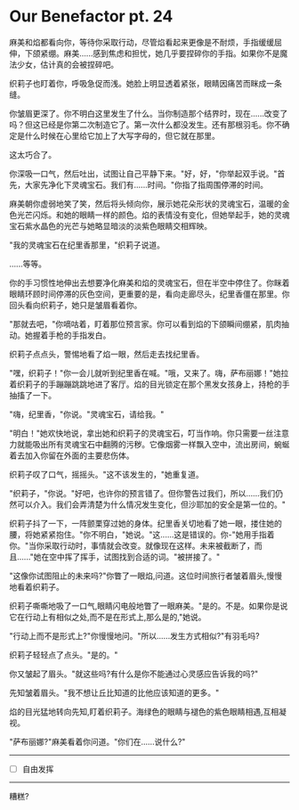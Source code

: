 # Our Benefactor pt. 24

麻美和焰都看向你，等待你采取行动，尽管焰看起来更像是不耐烦，手指缓缓屈伸，下颌紧绷。麻美......感到焦虑和担忧，她几乎要捏碎你的手指。如果你不是魔法少女，估计真的会被捏碎吧。

织莉子也盯着你，呼吸急促而浅。她脸上明显透着紧张，眼睛因痛苦而眯成一条缝。

你皱眉更深了。你不明白这里发生了什么。当你制造那个结界时，现在......改变了吗？但这已经是你第二次制造它了。第一次什么都没发生。还有那根羽毛。你不确定是什么时候在心里给它加上了大写字母的，但它就在那里。

这太巧合了。

你深吸一口气，然后吐出，试图让自己平静下来。"好，好，"你举起双手说。"首先，大家先净化下灵魂宝石。我们有......时间。"你指了指周围停滞的时间。

麻美朝你虚弱地笑了笑，然后将头倾向你，展示她花朵形状的灵魂宝石，温暖的金色光芒闪烁。和她的眼睛一样的颜色。焰的表情没有变化，但她举起手，她的灵魂宝石紫水晶色的光芒与她略显暗淡的淡紫色眼睛交相辉映。

"我的灵魂宝石在纪里香那里，"织莉子说道。

......等等。

你的手习惯性地伸出去想要净化麻美和焰的灵魂宝石，但在半空中停住了。你眯着眼睛环顾时间停滞的灰色空间，更重要的是，看向走廊尽头，纪里香僵在那里。你回头看向织莉子，她只是皱眉看着你。

"那就去吧，"你嘀咕着，盯着那位预言家。你可以看到焰的下颌瞬间绷紧，肌肉抽动。她握着手枪的手指发白。

织莉子点点头，警惕地看了焰一眼，然后走去找纪里香。

"嘿，织莉子！"你一会儿就听到纪里香在喊。"哦，又来了。嗨，萨布丽娜！"她拉着织莉子的手蹦蹦跳跳地进了客厅。焰的目光锁定在那个黑发女孩身上，持枪的手抽搐了一下。

"嗨，纪里香，"你说。"灵魂宝石，请给我。"

"明白！"她欢快地说，拿出她和织莉子的灵魂宝石，叮当作响。你只需要一丝注意力就能吸出所有灵魂宝石中翻腾的污秽。它像烟雾一样飘入空中，流出房间，蜿蜒着去加入你留在外面的主要悲伤体。

织莉子叹了口气，摇摇头。"这不该发生的，"她重复道。

"织莉子，"你说。"好吧，也许你的预言错了。但你警告过我们，所以......我们仍然可以介入。我们会弄清楚为什么情况发生变化，但沙耶加的安全是第一位的。"

织莉子抖了一下，一阵颤栗穿过她的身体。纪里香关切地看了她一眼，搂住她的腰，将她紧紧抱住。"你不明白，"她说。"这......这是错误的。你-"她用手指着你。"当你采取行动时，事情就会改变。就像现在这样。未来被截断了，而且......"她在空中挥了挥手，试图找到合适的词。"被拼接了。"

"这像你试图阻止的未来吗?"你瞥了一眼焰,问道。这位时间旅行者皱着眉头,慢慢地看着织莉子。

织莉子嘶嘶地吸了一口气,眼睛闪电般地瞥了一眼麻美。"是的。不是。如果你是说它在行动上有相似之处,而不是在形式上,那么是的,"她说。

"行动上而不是形式上?"你慢慢地问。"所以......发生方式相似?"有羽毛吗?

织莉子轻轻点了点头。"是的。"

你又皱起了眉头。"就这些吗?有什么是你不能通过心灵感应告诉我的吗?"

先知皱着眉头。"我不想让丘比知道的比他应该知道的更多。"

焰的目光猛地转向先知,盯着织莉子。海绿色的眼睛与褪色的紫色眼睛相遇,互相凝视。

"萨布丽娜?"麻美看着你问道。"你们在......说什么?"

---

- [ ] 自由发挥

---

糟糕?
